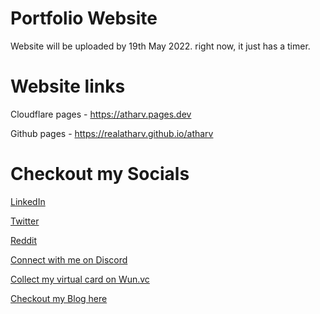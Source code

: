 # Portfolio Website

Website will be uploaded by 19th May 2022.
right now, it just has a timer.

# Website links
Cloudflare pages - https://atharv.pages.dev

Github pages - https://realatharv.github.io/atharv

# Checkout my Socials
[LinkedIn](https://linkedin.in/in/realatharv)

[Twitter](https://twitter.com/realatharv)

[Reddit](https://reddit.com/realatharv)

[Connect with me on Discord](https://bit.ly/dcatharv)


[Collect my virtual card on Wun.vc](https://wun.vc/id/atharv)

[Checkout my Blog here](https://realatharv.blogspot.com)
